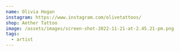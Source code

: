 ```yaml
---
name: Olivia Hogan
instagram: https://www.instagram.com/olivetattoos/
shop: Aether Tattoo
image: /assets/images/screen-shot-2022-11-21-at-2.45.21-pm.png
tags:
  - artist
---
```

